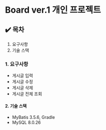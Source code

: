 # Board ver.1 개인 프로젝트

## ✔️ 목차
1. 요구사항
2. 기술 스택

### 1. 요구사항
* 게시글 입력
* 게시글 수정
* 게시글 삭제
* 게시글 전체 조회

#### 2. 기술 스택
* MyBatis 3.5.6, Gradle
* MySQL 8.0.26
